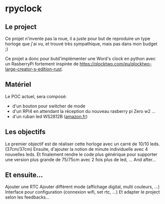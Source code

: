 # rpyclock

## Le project

Ce projet n'invente pas la roue, il a juste pour but de reproduire un type horloge que j'ai vu, et trouvé très sympathique, mais pas dans mon budget ;)

Ce projet a donc pour butd'implémenter une Word's clock en python avec un RasberryPi fortement inspirée de https://qlocktwo.com/eu/qlocktwo-large-creator-s-edition-rust.


## Matériel

Le POC actuel, sera composé:
- d'un bouton pour switcher de mode
- d'un RPI4 en attendant la réception du nouveau rasberry pi Zero w2 ...
- d'un ruban led WS2812B ([amazon.fr](https://www.amazon.fr/gp/product/B07TJCXYBT/ref=ppx_yo_dt_b_asin_title_o02_s00?ie=UTF8&psc=1))

## Les objectifs

Le premier objectif est de réaliser cette horloge avec un carré de 10/10 leds.  (37cm/37cm)
Ensuite, d'ajouter la notion de minute individuelle avec 4 nouvelles leds.
Et finalement rendre le code plus générique pour supporter une version plus grande de 75/75cm avec 2 fois plus de led, ...
And after...

## Et ensuite...

Ajouter une RTC
Ajouter différent mode (affichage digital, multi couleurs, ...)
Interface pour configuration (connexion wifi, set rtc, ...)
Et adapter le project selon les feedbacks...
